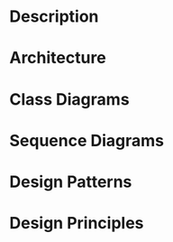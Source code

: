 # Description

# Architecture

# Class Diagrams

# Sequence Diagrams

# Design Patterns

# Design Principles
